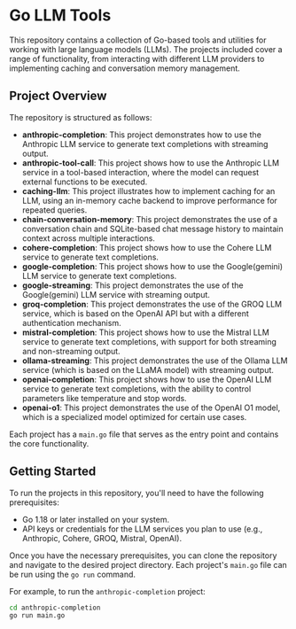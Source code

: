 # Go LLM Tools

This repository contains a collection of Go-based tools and utilities for working with large language models (LLMs). The projects included cover a range of functionality, from interacting with different LLM providers to implementing caching and conversation memory management.

## Project Overview

The repository is structured as follows:

- **anthropic-completion**: This project demonstrates how to use the Anthropic LLM service to generate text completions with streaming output.
- **anthropic-tool-call**: This project shows how to use the Anthropic LLM service in a tool-based interaction, where the model can request external functions to be executed.
- **caching-llm**: This project illustrates how to implement caching for an LLM, using an in-memory cache backend to improve performance for repeated queries.
- **chain-conversation-memory**: This project demonstrates the use of a conversation chain and SQLite-based chat message history to maintain context across multiple interactions.
- **cohere-completion**: This project shows how to use the Cohere LLM service to generate text completions.
- **google-completion**: This project shows how to use the Google(gemini) LLM service to generate text completions.
- **google-streaming**: This project demonstrates the use of the Google(gemini) LLM service with streaming output.
- **groq-completion**: This project demonstrates the use of the GROQ LLM service, which is based on the OpenAI API but with a different authentication mechanism.
- **mistral-completion**: This project shows how to use the Mistral LLM service to generate text completions, with support for both streaming and non-streaming output.
- **ollama-streaming**: This project demonstrates the use of the Ollama LLM service (which is based on the LLaMA model) with streaming output.
- **openai-completion**: This project shows how to use the OpenAI LLM service to generate text completions, with the ability to control parameters like temperature and stop words.
- **openai-o1**: This project demonstrates the use of the OpenAI O1 model, which is a specialized model optimized for certain use cases.

Each project has a `main.go` file that serves as the entry point and contains the core functionality.

## Getting Started

To run the projects in this repository, you'll need to have the following prerequisites:

- Go 1.18 or later installed on your system.
- API keys or credentials for the LLM services you plan to use (e.g., Anthropic, Cohere, GROQ, Mistral, OpenAI).

Once you have the necessary prerequisites, you can clone the repository and navigate to the desired project directory. Each project's `main.go` file can be run using the `go run` command.

For example, to run the `anthropic-completion` project:

```bash
cd anthropic-completion
go run main.go
```
